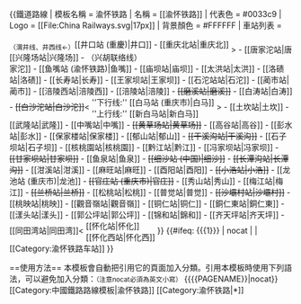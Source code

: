 {{鐵道路線
| 模板名稱 = 渝怀铁路
| 名稱 = [[渝怀铁路]]
| 代表色 =  #0033c9
| Logo = [[File:China Railways.svg|17px]]
| 背景顏色 = #FFFFFF
| 車站列表 = <div style="display:inline-block; text-align:left; vertical-align:middle;"><sub>（渭井线、井西线←）</sub>[[井口站 (重慶)|井口]] - [[重庆北站|重庆北]]<br />[[兴隆场站|兴隆场]] - （兴胡联络线）</div> > - [[唐家沱站|唐家沱]] - [[鱼嘴站 (渝怀铁路)|鱼嘴]] - [[庙坝站|庙坝]] - [[太洪站|太洪]] - [[洛碛站|洛碛]] - [[长寿站|长寿]] - [[王家坝站|王家坝]] - [[石沱站站|石沱]] - [[蔺市站|蔺市]] - [[涪陵西站|涪陵西]] - [[涪陵站|涪陵]] - <s>[[磨溪站|磨溪]]</s> - [[白涛站|白涛]] - <s>[[白沙沱站|白沙沱]]</s>< <div style="display:inline-block; text-align:left; vertical-align:middle;">''下行线:'' [[白马站 (重庆市)|白马]] <br />''上行线:'' [[新白马站|新白马]]</div> > - [[土坎站|土坎]] - [[武隆站|武隆]] - [[中嘴站|中嘴]] - <s>[[黄草场站|黄草场]]</s> - [[高谷站|高谷]] - [[彭水站|彭水]] - [[保家楼站|保家楼]] - [[郁山站|郁山]] - <s>[[干溪沟站|干溪沟]]</s> - [[石子坝站|石子坝]] - [[核桃園站|核桃園]] - [[黔江站|黔江]] - [[冯家坝站|冯家坝]] - <s>[[甘家坝站|甘家坝]]</s> - [[鱼泉站|鱼泉]] - <s>[[细沙站 (中国)|细沙]]</s> - <s>[[长潭沟站|长潭沟]]</s> - [[泔溪站|泔溪]] - [[麻旺站|麻旺]] - [[酉阳站|酉阳]] - <s>[[小浩站|小浩]]</s> - [[龙池站 (重庆市)|龙池]] - <s>[[官庄站 (重庆市)|官庄]]</s> - [[秀山站|秀山]] - [[梅江站|梅江]] - <s>[[兰桥站|兰桥]]</s> - [[松桃站|松桃]] - [[普觉站|普觉]] - <s>[[沙壩村站|沙壩村]]</s> - [[桃映站|桃映]] - [[觀音嶺站|觀音嶺]] - [[铜仁站|铜仁]] - [[銅仁東站|銅仁東]] - [[漾头站|漾头]] - [[郭公坪站|郭公坪]] - [[锦和站|錦和]] - [[齐天坪站|齐天坪]] - [[同田湾站|同田湾]]< <div style="display:inline-block; text-align:left; vertical-align:middle;">[[怀化站|怀化]]<br />[[怀化西站|怀化西]]</div> 
}}
<includeonly>{{#ifeq: {{{1}}} | nocat | <!--空--> | [[Category:渝怀铁路车站]] }}</includeonly><noinclude>

==使用方法==
本模板會自動把引用它的頁面加入分類。引用本模板時使用下列語法，可以避免加入分類：<small>（注意nocat必須為英文小寫）</small>
 <nowiki>{{</nowiki>{{PAGENAME}}<nowiki>|nocat}}</nowiki>
[[Category:中國鐵路路線模板|渝怀铁路]]
[[Category:渝怀铁路|*]]
</noinclude>